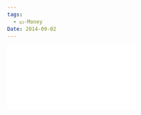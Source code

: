 ```yaml
---
tags:
  - 💵-Money
Date: 2014-09-02
---
```

![Financial-Insecurity-for-Graduate-Students-Contributes-to-Debt-and-Poverty.pdf](./Admin/Attachments/Financial-Insecurity-for-Graduate-Students-Contributes-to-Debt-and-Poverty.pdf)